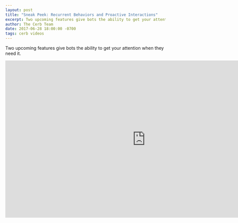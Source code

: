 ```yaml
---
layout: post
title: "Sneak Peek: Recurrent Behaviors and Proactive Interactions"
excerpt: Two upcoming features give bots the ability to get your attention when they need it.
author: The Cerb Team
date: 2017-06-28 18:00:00 -0700
tags: cerb videos
---
```


Two upcoming features give bots the ability to get your attention when they need it.

<iframe src="https://player.vimeo.com/video/223545570" width="880" height="495" frameborder="0" webkitallowfullscreen mozallowfullscreen allowfullscreen></iframe>
